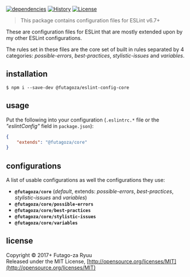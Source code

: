[![dependencies](https://img.shields.io/david/futagoza/eslint-config-futagozaryuu.svg?path=packages/@futagoza/eslint-config-core)](https://david-dm.org/futagoza/eslint-config-futagozaryuu?path=packages/@futagoza/eslint-config-core)
[![History](https://img.shields.io/badge/history-CHANGELOG.md-orange.svg)](https://github.com/futagoza/eslint-config-futagozaryuu/blob/master/CHANGELOG.md)
[![License](https://img.shields.io/badge/license-mit-blue.svg)](https://opensource.org/licenses/MIT)

> This package contains configuration files for ESLint v6.7+<br>

These are configuration files for ESLint that are mostly extended upon by my other ESLint configurations.

The rules set in these files are the core set of built in rules separated by 4 categories: _possible-errors_, _best-practices_, _stylistic-issues_ and _variables_.

## installation

```console
$ npm i --save-dev @futagoza/eslint-config-core
```

## usage

Put the following into your configuration (`.eslintrc.*` file or the _"eslintConfig"_ field in `package.json`):

```json
{
    "extends": "@futagoza/core"
}
```

## configurations

A list of usable configurations as well the configurations they use:

- __`@futagoza/core`__ (_default_, extends: _possible-errors_, _best-practices_, _stylistic-issues_ and _variables_)
- __`@futagoza/core/possible-errors`__
- __`@futagoza/core/best-practices`__
- __`@futagoza/core/stylistic-issues`__
- __`@futagoza/core/variables`__

## license

Copyright © 2017+ Futago-za Ryuu<br>
Released under the MIT License, [http://opensource.org/licenses/MIT](http://opensource.org/licenses/MIT)
